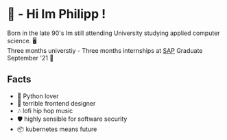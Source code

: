 # 👋 - Hi Im Philipp !

Born in the late 90's Im still attending University studying applied computer science. 🖥️<br>
Three months universtiy - Three months internships at [SAP](https://github.com/SAP)
Graduate September '21 🎉

## Facts
- 🐍 Python lover
- 🤮 terrible frontend designer
- 🎶 lofi hip hop music
- 🛡️ highly sensible for software security
- 📦 kubernetes means future
